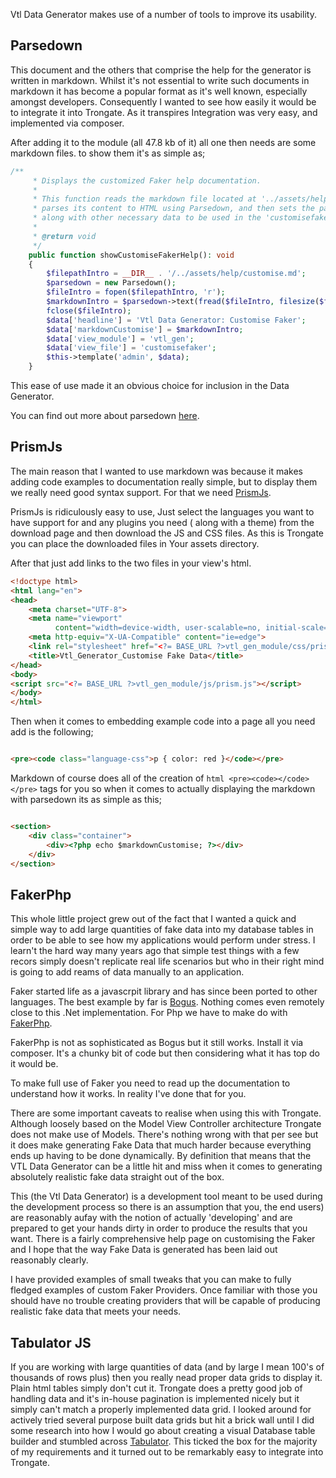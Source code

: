 Vtl Data Generator makes use of a number of tools to improve its usability.

## Parsedown

This document and the others that comprise the help for the generator is written in markdown. Whilst it's not essential
to write such documents in markdown it has become a popular format as it's well known, especially amongst developers.
Consequently I wanted to see how easily it would be to integrate it into Trongate. As it transpires Integration was very
easy, and implemented via composer.

After adding it to the module (all 47.8 kb of it) all one then needs are some markdown files. to show them it's as
simple as;

```php
/**
     * Displays the customized Faker help documentation.
     *
     * This function reads the markdown file located at '../assets/help/customise.md',
     * parses its content to HTML using Parsedown, and then sets the parsed content
     * along with other necessary data to be used in the 'customisefaker' view.
     *
     * @return void
     */
    public function showCustomiseFakerHelp(): void
    {
        $filepathIntro = __DIR__ . '/../assets/help/customise.md';
        $parsedown = new Parsedown();
        $fileIntro = fopen($filepathIntro, 'r');
        $markdownIntro = $parsedown->text(fread($fileIntro, filesize($filepathIntro)));
        fclose($fileIntro);
        $data['headline'] = 'Vtl Data Generator: Customise Faker';
        $data['markdownCustomise'] = $markdownIntro;
        $data['view_module'] = 'vtl_gen';
        $data['view_file'] = 'customisefaker';
        $this->template('admin', $data);
    }
```

This ease of use made it an obvious choice for inclusion in the Data Generator.

You can find out more about parsedown [here](https://parsedown.org/).

## PrismJs

The main reason that I wanted to use markdown was because it makes adding code examples to documentation really simple,
but to display them we really need good syntax support. For that we need [PrismJs](https://prismjs.com/).

PrismJs is ridiculously easy to use, Just select the languages you want to have support for and any plugins you need (
along with a theme) from the download page and then download the JS and CSS files. As this is Trongate you can place the
downloaded files in Your assets directory.

After that just add links to the two files in your view's html.

```html
<!doctype html>
<html lang="en">
<head>
    <meta charset="UTF-8">
    <meta name="viewport"
          content="width=device-width, user-scalable=no, initial-scale=1.0, maximum-scale=1.0, minimum-scale=1.0">
    <meta http-equiv="X-UA-Compatible" content="ie=edge">
    <link rel="stylesheet" href="<?= BASE_URL ?>vtl_gen_module/css/prism.css">
    <title>Vtl_Generator_Customise Fake Data</title>
</head>
<body>
<script src="<?= BASE_URL ?>vtl_gen_module/js/prism.js"></script>
</body>
</html>
```

Then when it comes to embedding example code into a page all you need add is the following;

```html

<pre><code class="language-css">p { color: red }</code></pre>
```

Markdown of course does all of the creation of ```html <pre><code></code></pre>``` tags for you so when it comes to
actually displaying the markdown with parsedown its as simple as this;

```html

<section>
    <div class="container">
        <div><?php echo $markdownCustomise; ?></div>
    </div>
</section>
```

## FakerPhp

This whole little project grew out of the fact that I wanted a quick and simple way to add large quantities of fake data
into my database tables in order to be able to see how my applications would perform under stress. I learn't the hard
way many years ago that simple test things with a few recors simply doesn't replicate real life scenarios but who in
their right mind is going to add reams of data manually to an application.

Faker started life as a javascrpit library and has since been ported to other languages. The best example by far is
[Bogus](https://github.com/bchavez/Bogus). Nothing comes even remotely close to this .Net implementation. For Php we
have to make do with [FakerPhp](https://fakerphp.org/).

FakerPhp is not as sophisticated as Bogus but it still works. Install it via composer. It's a chunky bit of code but
then considering what it has top do it would be.

To make full use of Faker you need to read up the documentation to understand how it works. In reality I've done that
for you.

There are some important caveats to realise when using this with Trongate. Although loosely based on the
Model View Controller architecture Trongate does not make use of Models. There's nothing wrong with that per see but it
does make
generating Fake Data that much harder because everything ends up having to be done dynamically. By definition that means
that the VTL Data Generator can be a little hit and miss when it comes to generating absolutely realistic fake data
straight out of the box.

This (the Vtl Data Generator) is a development tool meant to be used during the development process so there is an
assumption that you, the end users) are reasonably aufay with the notion of actually 'developing' and are prepared to
get your hands dirty in order to produce the results that you want. There is a fairly comprehensive help page on
customising the Faker and I hope that the way Fake Data is generated has been laid out reasonably clearly.

I have provided examples of small tweaks that you can make to fully fledged examples of custom Faker Providers. Once
familiar with those you should have no trouble creating providers that will be capable of producing realistic fake data
that meets your needs.

## Tabulator JS

If you are working with large quantities of data (and by large I mean 100's of thousands of rows plus) then you really
nead proper data grids to display it. Plain html tables simply don't cut it. Trongate does a pretty good job of handling
data and it's in-house pagination is implemented nicely but it simply can't match a properly implemented data grid. I
looked around for actively tried several purpose built data grids but hit a brick wall until I did some research into
how I would go about creating a visual Database table builder and stumbled across  [Tabulator](https://tabulator.info/).
This ticked the box for the majority of my requirements and it turned out to be remarkably easy to integrate into
Trongate.


